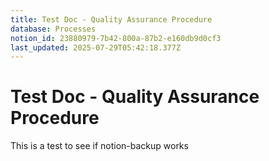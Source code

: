 ```yaml
---
title: Test Doc - Quality Assurance Procedure
database: Processes
notion_id: 23880979-7b42-800a-87b2-e160db9d0cf3
last_updated: 2025-07-29T05:42:18.377Z
---
```


# Test Doc - Quality Assurance Procedure


This is a test to see if notion-backup works


